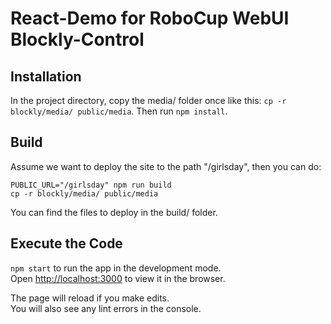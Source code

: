 # React-Demo for RoboCup WebUI Blockly-Control

## Installation

In the project directory, copy the media/ folder once like this: `cp -r blockly/media/ public/media`. Then run `npm install`.

## Build

Assume we want to deploy the site to the path "/girlsday", then you can do:

```
PUBLIC_URL="/girlsday" npm run build
cp -r blockly/media/ public/media
```

You can find the files to deploy in the build/ folder.

## Execute the Code

`npm start` to run the app in the development mode.\
Open [http://localhost:3000](http://localhost:3000) to view it in the browser.

The page will reload if you make edits.\
You will also see any lint errors in the console.
